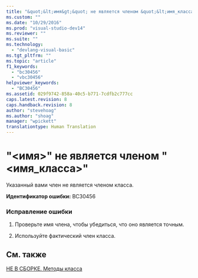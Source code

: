```yaml
---
title: "&quot;&lt;имя&gt;&quot; не является членом &quot;&lt;имя_класса&gt;&quot; | Microsoft Docs"
ms.custom: ""
ms.date: "10/29/2016"
ms.prod: "visual-studio-dev14"
ms.reviewer: ""
ms.suite: ""
ms.technology: 
  - "devlang-visual-basic"
ms.tgt_pltfrm: ""
ms.topic: "article"
f1_keywords: 
  - "bc30456"
  - "vbc30456"
helpviewer_keywords: 
  - "BC30456"
ms.assetid: 029f9742-858a-40c5-b771-7cdfb2c777cc
caps.latest.revision: 8
caps.handback.revision: 8
author: "stevehoag"
ms.author: "shoag"
manager: "wpickett"
translationtype: Human Translation
---
```

# &quot;&lt;имя&gt;&quot; не является членом &quot;&lt;имя_класса&gt;&quot;
Указанный вами член не является членом класса.  
  
 **Идентификатор ошибки:** BC30456  
  
### Исправление ошибки  
  
1.  Проверьте имя члена, чтобы убедиться, что оно является точным.  
  
2.  Используйте фактический член класса.  
  
## См. также  
 [НЕ В СБОРКЕ. Методы класса](http://msdn.microsoft.com/ru-ru/326214bb-6367-48e7-bb24-714844791400)